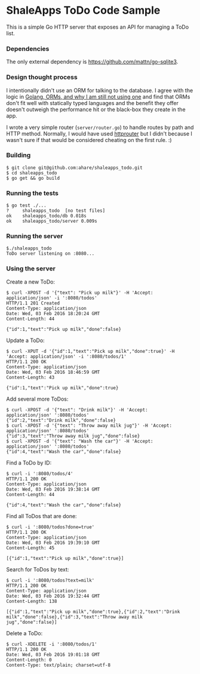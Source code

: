 # ShaleApps ToDo Code Sample

This is a simple Go HTTP server that exposes an API for managing a ToDo list.

### Dependencies

The only external dependency is https://github.com/mattn/go-sqlite3.

### Design thought process

I intentionally didn't use an ORM for talking to the database. I agree
with the logic in 
[Golang, ORMs, and why I am still not using one](http://www.hydrogen18.com/blog/golang-orms-and-why-im-still-not-using-one.html)
and find that ORMs don't fit well with statically typed languages and the benefit
they offer doesn't outweigh the performance hit or the black-box they create in
the app.

I wrote a very simple router (`server/router.go`) to handle routes by path and
HTTP method. Normally, I would have used [httprouter](https://github.com/julienschmidt/httprouter)
but I didn't because I wasn't sure if that would be considered cheating on the
first rule. :) 

### Building

```
$ git clone git@github.com:ahare/shaleapps_todo.git
$ cd shaleapps_todo
$ go get && go build
```

### Running the tests

```
$ go test ./...
?     shaleapps_todo  [no test files]
ok    shaleapps_todo/db 0.018s
ok    shaleapps_todo/server 0.009s
```

### Running the server

```
$./shaleapps_todo
ToDo server listening on :8080...
```

### Using the server

Create a new ToDo:

```
$ curl -XPOST -d '{"text": "Pick up milk"}' -H 'Accept: application/json' -i ':8080/todos'
HTTP/1.1 201 Created
Content-Type: application/json
Date: Wed, 03 Feb 2016 18:20:24 GMT
Content-Length: 44

{"id":1,"text":"Pick up milk","done":false}
```

Update a ToDo:

```
$ curl -XPUT -d '{"id":1,"text":"Pick up milk","done":true}' -H 'Accept: application/json' -i ':8080/todos/1'
HTTP/1.1 200 OK
Content-Type: application/json
Date: Wed, 03 Feb 2016 18:46:59 GMT
Content-Length: 43

{"id":1,"text":"Pick up milk","done":true}
```

Add several more ToDos:

```
$ curl -XPOST -d '{"text": "Drink milk"}' -H 'Accept: application/json' ':8080/todos'
{"id":2,"text":"Drink milk","done":false}
$ curl -XPOST -d '{"text": "Throw away milk jug"}' -H 'Accept: application/json' ':8080/todos'
{"id":3,"text":"Throw away milk jug","done":false}
$ curl -XPOST -d '{"text": "Wash the car"}' -H 'Accept: application/json' ':8080/todos'
{"id":4,"text":"Wash the car","done":false}
```

Find a ToDo by ID:

```
$ curl -i ':8080/todos/4'
HTTP/1.1 200 OK
Content-Type: application/json
Date: Wed, 03 Feb 2016 19:38:14 GMT
Content-Length: 44

{"id":4,"text":"Wash the car","done":false}
```

Find all ToDos that are done:

```
$ curl -i ':8080/todos?done=true'
HTTP/1.1 200 OK
Content-Type: application/json
Date: Wed, 03 Feb 2016 19:39:10 GMT
Content-Length: 45

[{"id":1,"text":"Pick up milk","done":true}]
```

Search for ToDos by text: 

```
$ curl -i ':8080/todos?text=milk'
HTTP/1.1 200 OK
Content-Type: application/json
Date: Wed, 03 Feb 2016 19:32:44 GMT
Content-Length: 138

[{"id":1,"text":"Pick up milk","done":true},{"id":2,"text":"Drink milk","done":false},{"id":3,"text":"Throw away milk jug","done":false}]
```

Delete a ToDo:

```
$ curl -XDELETE -i ':8080/todos/1'
HTTP/1.1 200 OK
Date: Wed, 03 Feb 2016 19:01:18 GMT
Content-Length: 0
Content-Type: text/plain; charset=utf-8
```
